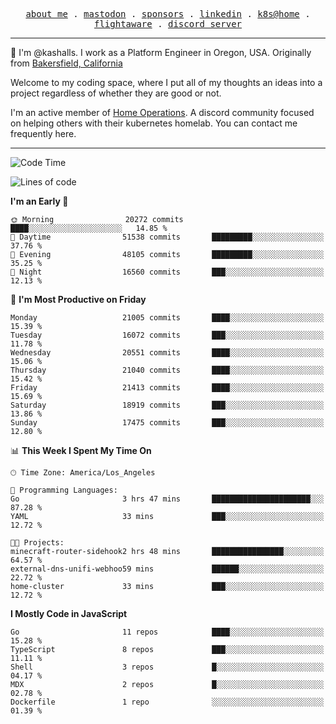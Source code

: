 <p align="center">
  <samp>
    <a href="https://jordanjones.org/">about me</a> .
    <a rel="me" href="https://mastodon.social/@kashall">mastodon</a> .
    <a href="https://github.com/sponsors/kashalls">sponsors</a> .
    <a href="https://linkedin.com/in/jordpjones">linkedin</a> .
    <a href="https://github.com/kashalls/home-cluster">k8s@home</a> .
    <a href="https://flightaware.com/adsb/stats/user/kashalls">flightaware</a> .
    <a href="https://discord.gg/V2WrCfqba9">discord server</a>
  </samp>
</p>

----------------------------------------------------------------

:wave: I'm @kashalls. I work as a Platform Engineer in Oregon, USA. Originally from [Bakersfield, California](https://maps.app.goo.gl/QQMtywTWghpXB6Tu6)

Welcome to my coding space, where I put all of my thoughts an ideas into a project regardless of whether they are good or not.

I'm an active member of [Home Operations](https://discord.gg/home-operations). A discord community focused on helping others with their kubernetes homelab. You can contact me frequently here.

----------------------------------------------------------------
<!--START_SECTION:waka-->
![Code Time](http://img.shields.io/badge/Code%20Time-2%2C393%20hrs%2037%20mins-blue)

![Lines of code](https://img.shields.io/badge/From%20Hello%20World%20I%27ve%20Written-14.7%20million%20lines%20of%20code-blue)

**I'm an Early 🐤** 

```text
🌞 Morning                20272 commits       ████░░░░░░░░░░░░░░░░░░░░░   14.85 % 
🌆 Daytime                51538 commits       █████████░░░░░░░░░░░░░░░░   37.76 % 
🌃 Evening                48105 commits       █████████░░░░░░░░░░░░░░░░   35.25 % 
🌙 Night                  16560 commits       ███░░░░░░░░░░░░░░░░░░░░░░   12.13 % 
```
📅 **I'm Most Productive on Friday** 

```text
Monday                   21005 commits       ████░░░░░░░░░░░░░░░░░░░░░   15.39 % 
Tuesday                  16072 commits       ███░░░░░░░░░░░░░░░░░░░░░░   11.78 % 
Wednesday                20551 commits       ████░░░░░░░░░░░░░░░░░░░░░   15.06 % 
Thursday                 21040 commits       ████░░░░░░░░░░░░░░░░░░░░░   15.42 % 
Friday                   21413 commits       ████░░░░░░░░░░░░░░░░░░░░░   15.69 % 
Saturday                 18919 commits       ███░░░░░░░░░░░░░░░░░░░░░░   13.86 % 
Sunday                   17475 commits       ███░░░░░░░░░░░░░░░░░░░░░░   12.80 % 
```


📊 **This Week I Spent My Time On** 

```text
🕑︎ Time Zone: America/Los_Angeles

💬 Programming Languages: 
Go                       3 hrs 47 mins       ██████████████████████░░░   87.28 % 
YAML                     33 mins             ███░░░░░░░░░░░░░░░░░░░░░░   12.72 % 

🐱‍💻 Projects: 
minecraft-router-sidehook2 hrs 48 mins       ████████████████░░░░░░░░░   64.57 % 
external-dns-unifi-webhoo59 mins             ██████░░░░░░░░░░░░░░░░░░░   22.72 % 
home-cluster             33 mins             ███░░░░░░░░░░░░░░░░░░░░░░   12.72 % 
```

**I Mostly Code in JavaScript** 

```text
Go                       11 repos            ████░░░░░░░░░░░░░░░░░░░░░   15.28 % 
TypeScript               8 repos             ███░░░░░░░░░░░░░░░░░░░░░░   11.11 % 
Shell                    3 repos             █░░░░░░░░░░░░░░░░░░░░░░░░   04.17 % 
MDX                      2 repos             █░░░░░░░░░░░░░░░░░░░░░░░░   02.78 % 
Dockerfile               1 repo              ░░░░░░░░░░░░░░░░░░░░░░░░░   01.39 % 
```




<!--END_SECTION:waka-->
